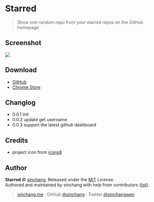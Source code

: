 # Starred

> Show one random repo from your starred repos on the GitHub homepage

## Screenshot

![](https://i.loli.net/2018/04/11/5ace100e54f10.png)

## Download

* [GitHub](https://github.com/sinchang/starred/releases)
* [Chrome Store](https://chrome.google.com/webstore/detail/starred/bagboppnkhnajgadjnaciofegedkpodp)

## Changlog

* 0.0.1 init
* 0.0.2 update get username
* 0.0.3 support the latest github dashboard

## Credits

* project icon from [icons8](https://icons8.com/)

## Author

**Starred** © [sinchang](https://github.com/sinchang), Released under the [MIT](./LICENSE) License.<br>
Authored and maintained by sinchang with help from contributors ([list](https://github.com/sinchang/Starred/contributors)).

> [sinchang.me](https://sinchang.me) · GitHub [@sinchang](https://github.com/sinchang) · Twitter [@sinchangwen](https://twitter.com/sinchangwen)

